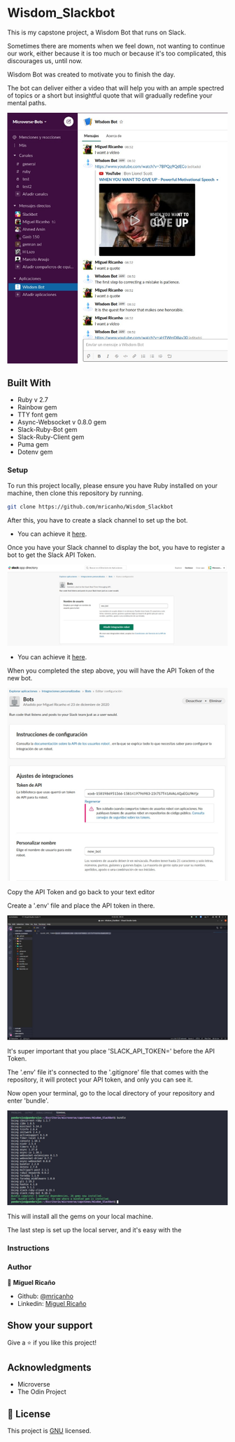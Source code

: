 # Wisdom_Slackbot
This is my capstone project, a Wisdom Bot that runs on Slack.

Sometimes there are moments when we feel down, not wanting to continue our work, either because it is too much or because it's too complicated, this discourages us, until now.

Wisdom Bot was created to motivate you to finish the day.

The bot can deliver either a video that will help you with an ample spectred of topics or a short but insightful quote that will gradually redefine your mental paths.

![screenshot](./assets/screenshot.jpeg)

## Built With

- Ruby v 2.7
- Rainbow gem
- TTY font gem
- Async-Websocket v 0.8.0 gem
- Slack-Ruby-Bot gem
- Slack-Ruby-Client gem
- Puma gem
- Dotenv gem

### Setup

To run this project locally, please ensure you have Ruby installed on your machine, then clone this repository by running.

```bash
git clone https://github.com/mricanho/Wisdom_Slackbot
```
After this, you have to create a slack channel to set up the bot.

- You can achieve it [here](https://slack.com/get-started#/create).

Once you have your Slack channel to display the bot, you have to register a bot to get the Slack API Token.

![screenshot](./assets/newbot.jpeg)

- You can achieve it [here](http://slack.com/services/new/bot).

When you completed the step above, you will have the API Token of the new bot.

![screenshot](./assets/newbot_api.jpeg)

Copy the API Token and go back to your text editor

Create a '.env' file and place the API token in there.

![screenshot](./assets/env_file.jpeg)

It's super important that you place 'SLACK_API_TOKEN=' before the API Token.

The '.env' file it's connected to the '.gitignore' file that comes with the repository, it will protect your API token, and only you can see it.

Now open your terminal, go to the local directory of your repository and enter 'bundle'.

![screenshot](./assets/bundle.jpeg)

This will install all the gems on your local machine.

The last step is set up the local server, and it's easy with the 


### Instructions
### Author

👤 <b>Miguel Ricaño</b>

- Github: [@mricanho](https://github.com/mricanho)
- Linkedin: [Miguel Ricaño](https://www.linkedin.com/in/mricanho/)


## Show your support

Give a ⭐️ if you like this project!

## Acknowledgments

- Microverse
- The Odin Project

## 📝 License

This project is [GNU](LICENSE.md) licensed.